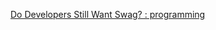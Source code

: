 
[Do Developers Still Want Swag? : programming](https://old.reddit.com/r/programming/comments/16clazd/do_developers_still_want_swag/)
